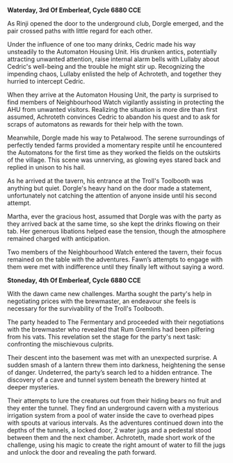 
**Waterday, 3rd Of Emberleaf, Cycle 6880 CCE**
 
As Rinji opened the door to the underground club, Dorgle emerged, and the pair crossed paths with little regard for each other. 
 
Under the influence of one too many drinks, Cedric made his way unsteadily to the Automaton Housing Unit. His drunken antics, potentially attracting unwanted attention, raise internal alarm bells with Lullaby about Cedric's well-being and the trouble he might stir up. Recognizing the impending chaos, Lullaby enlisted the help of Achroteth, and together they hurried to intercept Cedric.
 
When they arrive at the Automaton Housing Unit, the party is surprised to find members of Neighbourhood Watch vigilantly assisting in protecting the AHU from unwanted visitors. Realizing the situation is more dire than first assumed, Achroteth convinces Cedric to abandon his quest and to ask for scraps of automatons as rewards for their help with the town. 
 
Meanwhile, Dorgle made his way to Petalwood. The serene surroundings of perfectly tended farms provided a momentary respite until he encountered the Automatons for the first time as they worked the fields on the outskirts of the village. This scene was unnerving, as glowing eyes stared back and replied in unison to his hail.
 
As he arrived at the tavern, his entrance at the Troll's Toolbooth was anything but quiet. Dorgle's heavy hand on the door made a statement, unfortunately not catching the attention of anyone inside until his second attempt.
 
Martha, ever the gracious host, assumed that Dorgle was with the party as they arrived back at the same time, so she kept the drinks flowing on their tab. Her generous libations helped ease the tension, though the atmosphere remained charged with anticipation.
 
Two members of the Neighbourhood Watch entered the tavern, their focus remained on the table with the adventures. Fawn’s attempts to engage with them were met with indifference until they finally left without saying a word.
 
**Stoneday, 4th Of Emberleaf, Cycle 6880 CCE**
 
With the dawn came new challenges. Martha sought the party's help in negotiating prices with the brewmaster, an endeavour she feels is necessary for the survivability of the Troll's Toolbooth.
 
The party headed to The Fermentary and proceeded with their negotiations with the brewmaster who revealed that Rum Gremlins had been pilfering from his vats. This revelation set the stage for the party's next task: confronting the mischievous culprits.
 
Their descent into the basement was met with an unexpected surprise. A sudden smash of a lantern threw them into darkness, heightening the sense of danger. Undeterred, the party’s search led to a hidden entrance. The discovery of a cave and tunnel system beneath the brewery hinted at deeper mysteries.
 
Their attempts to lure the creatures out from their hiding bears no fruit and they enter the tunnel. They find an underground cavern with a mysterious irrigation system from a pool of water inside the cave to overhead pipes with spouts at various intervals. As the adventures continued down into the depths of the tunnels, a locked door, 2 water jugs and a pedestal stood between them and the next chamber. Achroteth, made short work of the challenge, using his magic to create the right amount of water to fill the jugs and unlock the door and revealing the path forward.